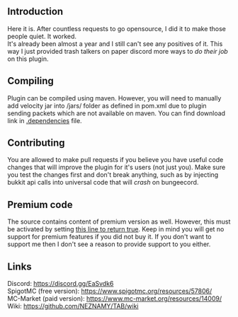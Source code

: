 ## Introduction  
Here it is. After countless requests to go opensource, I did it to make those people quiet. It worked.  
It's already been almost a year and I still can't see any positives of it. This way I just provided trash talkers on paper discord more ways to *do their job* on this plugin.  
  
  
## Compiling
Plugin can be compiled using maven. However, you will need to manually add velocity jar into /jars/ folder as defined in pom.xml due to plugin sending packets which are not available on maven. You can find download link in [.dependencies](https://github.com/NEZNAMY/TAB/blob/master/.dependencies) file.
  
  
## Contributing
You are allowed to make pull requests if you believe you have useful code changes that will improve the plugin for it's users (not just you). Make sure you test the changes first and don't break anything, such as by injecting bukkit api calls into universal code that will *crash* on bungeecord.  
  
  
## Premium code
The source contains content of premium version as well. However, this must be activated by setting [this line to return true](https://github.com/NEZNAMY/TAB/blob/master/src/main/java/me/neznamy/tab/premium/Premium.java#L22). Keep in mind you will get no support for premium features if you did not buy it. If you don't want to support me then I don't see a reason to provide support to you either.  
  
  
## Links
Discord: https://discord.gg/EaSvdk6  
SpigotMC (free version): https://www.spigotmc.org/resources/57806/  
MC-Market (paid version): https://www.mc-market.org/resources/14009/  
Wiki: https://github.com/NEZNAMY/TAB/wiki  
